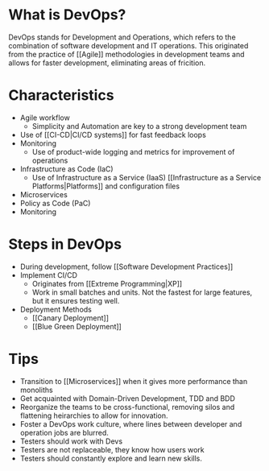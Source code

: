 # What is DevOps?
DevOps stands for Development and Operations, which refers to the combination of software development and IT operations. This originated from the practice of [[Agile]] methodologies in development teams and allows for faster development, eliminating areas of fricition.

# Characteristics
- Agile workflow
	- Simplicity and Automation are key to a strong development team
- Use of [[CI-CD|CI/CD systems]] for fast feedback loops
- Monitoring
	- Use of product-wide logging and metrics for improvement of operations
- Infrastructure as Code (IaC)
	- Use of Infrastructure as a Service (IaaS) [[Infrastructure as a Service Platforms|Platforms]] and configuration files
- Microservices
- Policy as Code (PaC)
- Monitoring

# Steps in DevOps
- During development, follow [[Software Development Practices]]
- Implement CI/CD
	- Originates from [[Extreme Programming|XP]]
	- Work in small batches and units. Not the fastest for large features, but it ensures testing well.
- Deployment Methods
	- [[Canary Deployment]]
	- [[Blue Green Deployment]]

# Tips
- Transition to [[Microservices]] when it gives more performance than monoliths
- Get acquainted with Domain-Driven Development, TDD and BDD
- Reorganize the teams to be cross-functional, removing silos and flattening heirarchies to allow for innovation.
- Foster a DevOps work culture, where lines between developer and operation jobs are blurred.
- Testers should work with Devs
- Testers are not replaceable, they know how users work
- Testers should constantly explore and learn new skills.